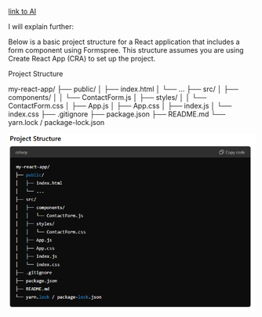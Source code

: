 [link to AI](https://chatgpt.com/c/a2eb9b49-457c-4bf0-b23d-b661580d68e7)

I will explain further:

Below is a basic project structure for a React application that includes a form component using Formspree. This structure assumes you are using Create React App (CRA) to set up the project.

Project Structure

my-react-app/
├── public/
│   ├── index.html
│   └── ...
├── src/
│   ├── components/
│   │   └── ContactForm.js
│   ├── styles/
│   │   └── ContactForm.css
│   ├── App.js
│   ├── App.css
│   ├── index.js
│   └── index.css
├── .gitignore
├── package.json
├── README.md
└── yarn.lock / package-lock.json

![](./proj-structure-scan.png)
